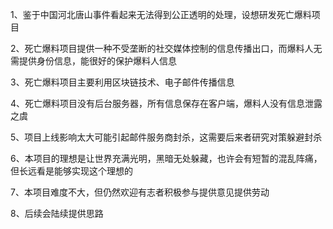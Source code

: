 1、鉴于中国河北唐山事件看起来无法得到公正透明的处理，设想研发死亡爆料项目

2、死亡爆料项目提供一种不受垄断的社交媒体控制的信息传播出口，而爆料人无需提供身份信息，能很好的保护爆料人信息

3、死亡爆料项目主要利用区块链技术、电子邮件传播信息

4、死亡爆料项目没有后台服务器，所有信息保存在客户端，爆料人没有信息泄露之虞

5、项目上线影响太大可能引起邮件服务商封杀，这需要后来者研究对策躲避封杀

6、本项目的理想是让世界充满光明，黑暗无处躲藏，也许会有短暂的混乱阵痛，但长远看是能够实现这个理想的

7、本项目难度不大，但仍然欢迎有志者积极参与提供意见提供劳动

8、后续会陆续提供思路

